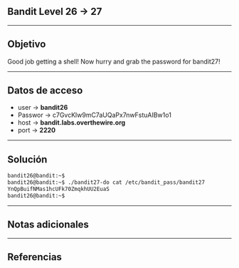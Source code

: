 ## Bandit Level 26 -> 27

---
## Objetivo 
Good job getting a shell! Now hurry and grab the password for bandit27!

---
## Datos de acceso
- user -> **bandit26**
- Passwor -> c7GvcKlw9mC7aUQaPx7nwFstuAIBw1o1
- host ->  **bandit.labs.overthewire.org**
- port -> **2220**

---
## Solución

```sh
bandit26@bandit:~$ 
bandit26@bandit:~$ ./bandit27-do cat /etc/bandit_pass/bandit27
YnQpBuifNMas1hcUFk70ZmqkhUU2EuaS
bandit26@bandit:~$ 
```

---
## Notas adicionales
---
## Referencias
